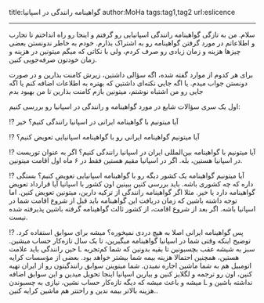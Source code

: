 title:گواهینامه رانندگی در اسپانیا
author:MoHa
tags:tag1,tag2
url:eslicence

---

سلام. من به تازگی گواهینامه رانندگی اسپانیایی رو گرفتم و اینجا رو راه انداختم تا تجارب و اطلاعاتم در مورد گرفتن گواهینامه رو به اشتراک بذارم. خودم به خاطر ندونستن بعضی چیزها هزینه و زمان زیادی رو صرف کردم، ولی با نکاتی که میگم میتونین در هزینه و زمان خودتون صرفه‌جویی کنین.

برای هر کدوم از موارد گفته شده، اگه سؤالی داشتین، زیرش کامنت بذارین و در صورت دونستن جواب میدم. یا اگه جایی نکته‌ای داشتین که بهتره به اطلاعات اضافه کنم یا اگه جایی رو من اشتباه نوشتم، میتونین بازم کامنت بذارین تا من بهبود بدم


اول یک سری سؤالات شایع در مورد گواهینامه و رانندگی در اسپانیا رو بررسی کنیم:

⁉️ آیا میتونیم با گواهینامه ایرانی در اسپانیا رانندگی کنیم؟
خیر

⁉️ آیا میتونیم گواهینامه ایرانی رو با گواهینامه اسپانیایی تعویض کنیم؟

⁉️ آیا میتونیم با گواهینامه بین‌المللی ایران در اسپانیا رانندگی کنیم؟
اگر به عنوان توریست در اسپانیا هستین، بله. اگر در اسپانیا مقیم هستین فقط در ۶ ماه اول اقامت میتونین.

⁉️ آیا میتونیم گواهینامه یک کشور دیگه رو با گواهینامه اسپانیایی تعویض کنیم؟
بستگی داره که چه کشوری باشه. باید بررسی کنین ببینین اون کشور با اسپانیا آیا قرارداد تعویض گواهینامه دارد یا خیر. مثلا اگر گواهینامه رانندگی از ترکیه دارین، میتونین تعویض کنین. اما توجه داشته باشین که زمان دریافت این گواهینامه باید قبل از شروع اقامت شما در اسپانیا باشه. اگر بعد از شروع اقامت، از کشور ثالث گواهینامه گرفته باشین پذیرفته شده نیست.

⁉️ پس گواهینامه ایرانی اصلا به هیچ دردی نمیخوره؟
میشه برای سوابق استفاده کرد. توضیح اینکه وقتی شما در اسپانیا گواهینامه میگیرین، تا یک سال تازه‌کار حساب میشین. حین رانندگی باید علامت L سبز به شیشه عقب بچسبونین تا بقیه بدونین که شما کم‌تجربه هستین، همچنین احتمالا هزینه بیمه شما بیشتر خواهد بود. بعضی از مؤسسات کرایه اتومبیل هم به شما ماشین اجاره نمیدن. شما میتوینن سوابق رانندگیتون رو از ایران تهیه کنین، اون رو ترجمه و لگلایز کنین و بیارین اسپانیا اینجا تحویل میدین و این سوابق اضافه میشه و باعث میشه که دیگه تازه‌کار حساب نشین، نیازی به چسبوندن L نداشته باشین و هزینه بالاتر بیمه ندین و راحتتر هم ماشین کرایه کنین..
